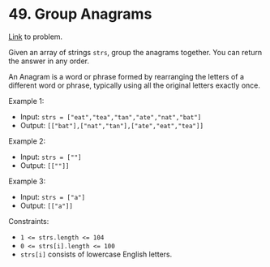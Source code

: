 # 49. Group Anagrams

[Link](https://leetcode.com/problems/group-anagrams/) to problem.

Given an array of strings `strs`, group the anagrams together. You can return the answer in any order.

An Anagram is a word or phrase formed by rearranging the letters of a different word or phrase, typically using all the original letters exactly once.

 

Example 1:

- Input: `strs = ["eat","tea","tan","ate","nat","bat"]`
- Output: `[["bat"],["nat","tan"],["ate","eat","tea"]]`

Example 2:

- Input: `strs = [""]`
- Output: `[[""]]`

Example 3:

- Input: `strs = ["a"]`
- Output: `[["a"]]`
 

Constraints:

- `1 <= strs.length <= 104`
- `0 <= strs[i].length <= 100`
- `strs[i]` consists of lowercase English letters.
